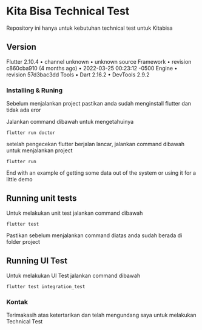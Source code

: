 # Kita Bisa Technical Test

Repository ini hanya untuk kebutuhan technical test untuk Kitabisa

## Version

Flutter 2.10.4 • channel unknown • unknown source
Framework • revision c860cba910 (4 months ago) • 2022-03-25 00:23:12 -0500
Engine • revision 57d3bac3dd
Tools • Dart 2.16.2 • DevTools 2.9.2

### Installing & Runing

Sebelum menjalankan project pastikan anda sudah menginstall flutter dan tidak ada eror

Jalankan command dibawah untuk mengetahuinya

```
flutter run doctor
```

setelah pengecekan flutter berjalan lancar, jalankan command dibawah untuk menjalankan project

```
flutter run
```

End with an example of getting some data out of the system or using it for a little demo

## Running unit tests

Untuk melakukan unit test jalankan command dibawah

```
flutter test
```
Pastikan sebelum menjalankan command diatas anda sudah berada di folder project

## Running UI Test

Untuk melakukan UI Test jalankan command dibawah

```
flutter test integration_test
```

### Kontak
Terimakasih atas ketertarikan dan telah mengundang saya untuk melakukan Technical Test

